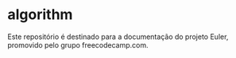 # algorithm

Este repositório é destinado para a documentação do projeto Euler, promovido pelo grupo freecodecamp.com.
